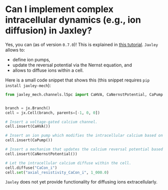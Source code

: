 # Can I implement complex intracellular dynamics (e.g., ion diffusion) in Jaxley?

Yes, you can (as of version `0.7.0`)! This is explained in [this tutorial](https://jaxley.readthedocs.io/en/latest/tutorials/11_ion_dynamics.html). `Jaxley` allows to:
- define ion pumps,  
- update the reversal potential via the Nernst equation, and  
- allows to diffuse ions within a cell.  

Here is a small code snippet that shows this (this snippet requires `pip install jaxley-mech`):
```python
from jaxley_mech.channels.l5pc import CaHVA, CaNernstPotential, CaPump


branch = jx.Branch()
cell = jx.Cell(branch, parents=[-1, 0, 0])

# Insert a voltage-gated calcium channel.
cell.insert(CaHVA())

# Insert an ion pump which modifies the intracellular calcium based on the calcium current.
cell.insert(CaPump())

# Insert a mechanism that updates the calcium reversal potential based on the intracellular calcium level.
cell.insert(CaNernstPotential())

# Let the intracellular calcium diffuse within the cell.
cell.diffuse("CaCon_i")
cell.set("axial_resistivity_CaCon_i", 1_000.0)
```

`Jaxley` does not yet provide functionality for diffusing ions extracellularly.
